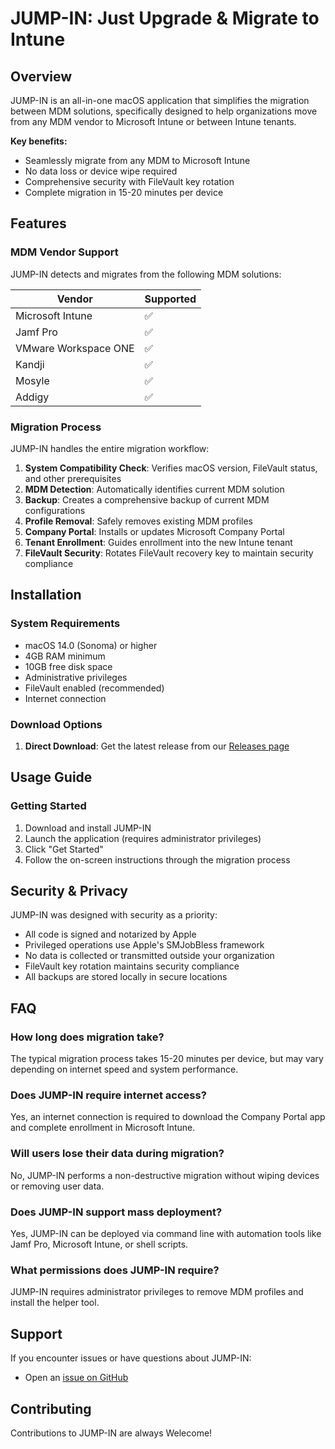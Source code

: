 # JUMP-IN: Just Upgrade & Migrate to Intune


## Overview

JUMP-IN is an all-in-one macOS application that simplifies the migration between MDM solutions, specifically designed to help organizations move from any MDM vendor to Microsoft Intune or between Intune tenants.

**Key benefits:**
- Seamlessly migrate from any MDM to Microsoft Intune
- No data loss or device wipe required
- Comprehensive security with FileVault key rotation
- Complete migration in 15-20 minutes per device

## Features

### MDM Vendor Support

JUMP-IN detects and migrates from the following MDM solutions:

| Vendor | Supported |
|--------|-----------|
| Microsoft Intune | ✅ |
| Jamf Pro | ✅ |
| VMware Workspace ONE | ✅ |
| Kandji | ✅ |
| Mosyle | ✅ |
| Addigy | ✅ |

### Migration Process

JUMP-IN handles the entire migration workflow:

1. **System Compatibility Check**: Verifies macOS version, FileVault status, and other prerequisites
2. **MDM Detection**: Automatically identifies current MDM solution
3. **Backup**: Creates a comprehensive backup of current MDM configurations
4. **Profile Removal**: Safely removes existing MDM profiles
5. **Company Portal**: Installs or updates Microsoft Company Portal
6. **Tenant Enrollment**: Guides enrollment into the new Intune tenant
7. **FileVault Security**: Rotates FileVault recovery key to maintain security compliance

## Installation

### System Requirements

- macOS 14.0 (Sonoma) or higher
- 4GB RAM minimum
- 10GB free disk space
- Administrative privileges
- FileVault enabled (recommended)
- Internet connection

### Download Options

1. **Direct Download**: Get the latest release from our [Releases page](https://github.com/IRL-tools/jump-in/releases)

## Usage Guide

### Getting Started

1. Download and install JUMP-IN
2. Launch the application (requires administrator privileges)
3. Click "Get Started"
4. Follow the on-screen instructions through the migration process


## Security & Privacy

JUMP-IN was designed with security as a priority:

- All code is signed and notarized by Apple
- Privileged operations use Apple's SMJobBless framework
- No data is collected or transmitted outside your organization
- FileVault key rotation maintains security compliance
- All backups are stored locally in secure locations

## FAQ

### How long does migration take?
The typical migration process takes 15-20 minutes per device, but may vary depending on internet speed and system performance.

### Does JUMP-IN require internet access?
Yes, an internet connection is required to download the Company Portal app and complete enrollment in Microsoft Intune.

### Will users lose their data during migration?
No, JUMP-IN performs a non-destructive migration without wiping devices or removing user data.

### Does JUMP-IN support mass deployment?
Yes, JUMP-IN can be deployed via command line with automation tools like Jamf Pro, Microsoft Intune, or shell scripts.

### What permissions does JUMP-IN require?
JUMP-IN requires administrator privileges to remove MDM profiles and install the helper tool.

## Support

If you encounter issues or have questions about JUMP-IN:

- Open an [issue on GitHub](https://github.com/IRL-tools/jump-in/issues)
## Contributing

Contributions to JUMP-IN are always Welecome!

